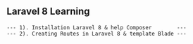 ## Laravel 8 Learning

	--- 1). Installation Laravel 8 & help Composer        ---
	--- 2). Creating Routes in Laravel 8 & template Blade ---
